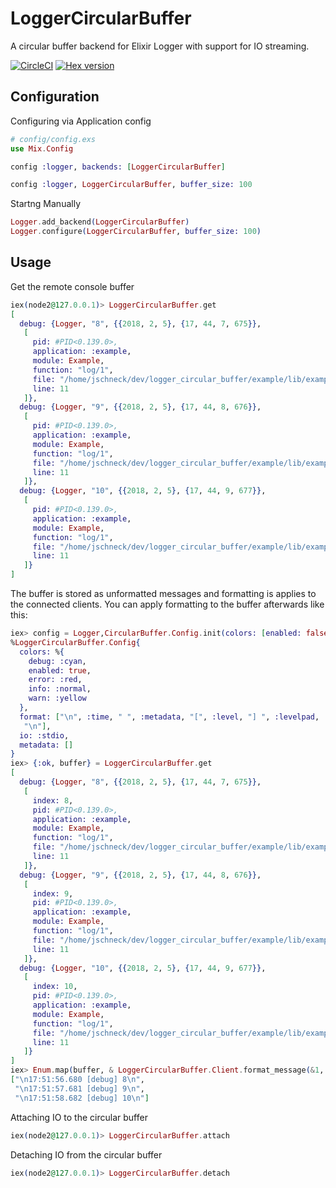 # LoggerCircularBuffer
A circular buffer backend for Elixir Logger with support for IO streaming.

[![CircleCI](https://circleci.com/gh/nerves-project/logger_circular_buffer.svg?style=svg)](https://circleci.com/gh/nerves-project/logger_circular_buffer)
[![Hex version](https://img.shields.io/hexpm/v/logger_circular_buffer.svg "Hex version")](https://hex.pm/packages/logger_circular_buffer)

## Configuration

Configuring via Application config
```elixir
# config/config.exs
use Mix.Config

config :logger, backends: [LoggerCircularBuffer]

config :logger, LoggerCircularBuffer, buffer_size: 100
```

Startng Manually
```elixir
Logger.add_backend(LoggerCircularBuffer)
Logger.configure(LoggerCircularBuffer, buffer_size: 100)
```

## Usage

Get the remote console buffer
```elixir
iex(node2@127.0.0.1)> LoggerCircularBuffer.get
[
  debug: {Logger, "8", {{2018, 2, 5}, {17, 44, 7, 675}},
   [
     pid: #PID<0.139.0>,
     application: :example,
     module: Example,
     function: "log/1",
     file: "/home/jschneck/dev/logger_circular_buffer/example/lib/example.ex",
     line: 11
   ]},
  debug: {Logger, "9", {{2018, 2, 5}, {17, 44, 8, 676}},
   [
     pid: #PID<0.139.0>,
     application: :example,
     module: Example,
     function: "log/1",
     file: "/home/jschneck/dev/logger_circular_buffer/example/lib/example.ex",
     line: 11
   ]},
  debug: {Logger, "10", {{2018, 2, 5}, {17, 44, 9, 677}},
   [
     pid: #PID<0.139.0>,
     application: :example,
     module: Example,
     function: "log/1",
     file: "/home/jschneck/dev/logger_circular_buffer/example/lib/example.ex",
     line: 11
   ]}
]
```

The buffer is stored as unformatted messages and formatting is applies to the
connected clients. You can apply formatting to the buffer afterwards like this:
```elixir
iex> config = Logger,CircularBuffer.Config.init(colors: [enabled: false])
%LoggerCircularBuffer.Config{
  colors: %{
    debug: :cyan,
    enabled: true,
    error: :red,
    info: :normal,
    warn: :yellow
  },
  format: ["\n", :time, " ", :metadata, "[", :level, "] ", :levelpad, :message,
   "\n"],
  io: :stdio,
  metadata: []
}
iex> {:ok, buffer} = LoggerCircularBuffer.get
[
  debug: {Logger, "8", {{2018, 2, 5}, {17, 44, 7, 675}},
   [
     index: 8,
     pid: #PID<0.139.0>,
     application: :example,
     module: Example,
     function: "log/1",
     file: "/home/jschneck/dev/logger_circular_buffer/example/lib/example.ex",
     line: 11
   ]},
  debug: {Logger, "9", {{2018, 2, 5}, {17, 44, 8, 676}},
   [
     index: 9,
     pid: #PID<0.139.0>,
     application: :example,
     module: Example,
     function: "log/1",
     file: "/home/jschneck/dev/logger_circular_buffer/example/lib/example.ex",
     line: 11
   ]},
  debug: {Logger, "10", {{2018, 2, 5}, {17, 44, 9, 677}},
   [
     index: 10,
     pid: #PID<0.139.0>,
     application: :example,
     module: Example,
     function: "log/1",
     file: "/home/jschneck/dev/logger_circular_buffer/example/lib/example.ex",
     line: 11
   ]}
]
iex> Enum.map(buffer, & LoggerCircularBuffer.Client.format_message(&1, config)) |> Enum.map(&IO.iodata_to_binary/1)
["\n17:51:56.680 [debug] 8\n",
 "\n17:51:57.681 [debug] 9\n",
 "\n17:51:58.682 [debug] 10\n"]
```

Attaching IO to the circular buffer
```elixir
iex(node2@127.0.0.1)> LoggerCircularBuffer.attach
```

Detaching IO from the circular buffer
```elixir
iex(node2@127.0.0.1)> LoggerCircularBuffer.detach
```
